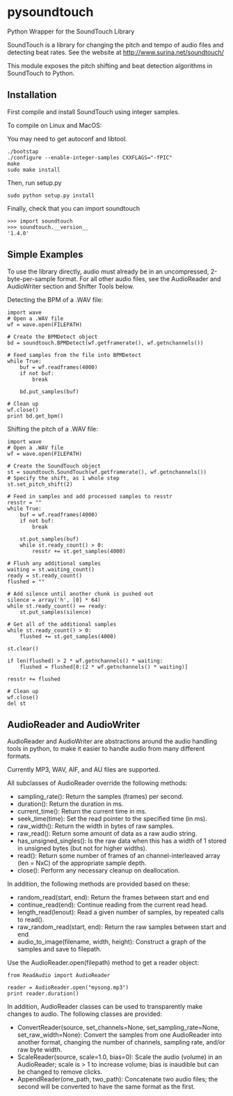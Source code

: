 pysoundtouch
============

Python Wrapper for the SoundTouch Library

SoundTouch is a library for changing the pitch and tempo of audio
files and detecting beat rates.  See the website at
http://www.surina.net/soundtouch/

This module exposes the pitch shifting and beat detection algorithms
in SoundTouch to Python.

Installation
------------

First compile and install SoundTouch using integer samples.

To compile on Linux and MacOS:

You may need to get autoconf and libtool.

```
./bootstap
./configure --enable-integer-samples CXXFLAGS="-fPIC"
make
sudo make install
```

Then, run setup.py

```
sudo python setup.py install
```

Finally, check that you can import soundtouch

```
>>> import soundtouch
>>> soundtouch.__version__
'1.4.0'
```

Simple Examples
---------------

To use the library directly, audio must already be in an uncompressed, 2-byte-per-sample format.  For all other audio files, see the AudioReader and AudioWriter section and Shifter Tools below.

Detecting the BPM of a .WAV file:

```
import wave
# Open a .WAV file
wf = wave.open(FILEPATH)

# Create the BPMDetect object
bd = soundtouch.BPMDetect(wf.getframerate(), wf.getnchannels())

# Feed samples from the file into BPMDetect
while True:
    buf = wf.readframes(4000)
    if not buf:
        break

    bd.put_samples(buf)

# Clean up
wf.close()
print bd.get_bpm()
```

Shifting the pitch of a .WAV file:

```
import wave
# Open a .WAV file
wf = wave.open(FILEPATH)

# Create the SoundTouch object
st = soundtouch.SoundTouch(wf.getframerate(), wf.getnchannels())
# Specify the shift, as 1 whole step
st.set_pitch_shift(2)

# Feed in samples and add processed samples to resstr
resstr = ""
while True:
    buf = wf.readframes(4000)
    if not buf:
        break

    st.put_samples(buf)
    while st.ready_count() > 0:
        resstr += st.get_samples(4000)

# Flush any additional samples
waiting = st.waiting_count()
ready = st.ready_count()
flushed = ""

# Add silence until another chunk is pushed out
silence = array('h', [0] * 64)
while st.ready_count() == ready:
    st.put_samples(silence)

# Get all of the additional samples
while st.ready_count() > 0:
    flushed += st.get_samples(4000)

st.clear()

if len(flushed) > 2 * wf.getnchannels() * waiting:
    flushed = flushed[0:(2 * wf.getnchannels() * waiting)]

resstr += flushed

# Clean up
wf.close()
del st
```

AudioReader and AudioWriter
---------------------------

AudioReader and AudioWriter are abstractions around the audio handling tools in python, to make it easier to handle audio from many different formats.

Currently MP3, WAV, AIF, and AU files are supported.

All subclasses of AudioReader override the following methods:

* sampling_rate(): Return the samples (frames) per second.
* duration(): Return the duration in ms.
* current_time(): Return the current time in ms.
* seek_time(time): Set the read pointer to the specified time (in ms).
* raw_width(): Return the width in bytes of raw samples.
* raw_read(): Return some amount of data as a raw audio string.
* has_unsigned_singles(): Is the raw data when this has a width of 1 stored in unsigned bytes (but not for higher widths).
* read(): Return some number of frames of an channel-interleaved array (len = NxC) of the appropriate sample depth.
* close(): Perform any necessary cleanup on deallocation.

In addition, the following methods are provided based on these:
* random_read(start, end): Return the frames between start and end
* continue_read(end): Continue reading from the current read head.
* length_read(lenout): Read a given number of samples, by repeated calls to read().
* raw_random_read(start, end): Return the raw samples between start and end
* audio_to_image(filename, width, height): Construct a graph of the samples and save to filepath.

Use the AudioReader.open(filepath) method to get a reader object:

```
from ReadAudio import AudioReader

reader = AudioReader.open("mysong.mp3")
print reader.duration()
```

In addition, AudioReader classes can be used to transparently make changes to audio.  The following classes are provided:
* ConvertReader(source, set_channels=None, set_sampling_rate=None, set_raw_width=None): Convert the samples from one AudioReader into another format, changing the number of channels, sampling rate, and/or raw byte width.
* ScaleReader(source, scale=1.0, bias=0): Scale the audio (volume) in an AudioReader; scale is > 1 to increase volume; bias is inaudible but can be changed to remove clicks.
* AppendReader(one_path, two_path): Concatenate two audio files; the second will be converted to have the same format as the first.
